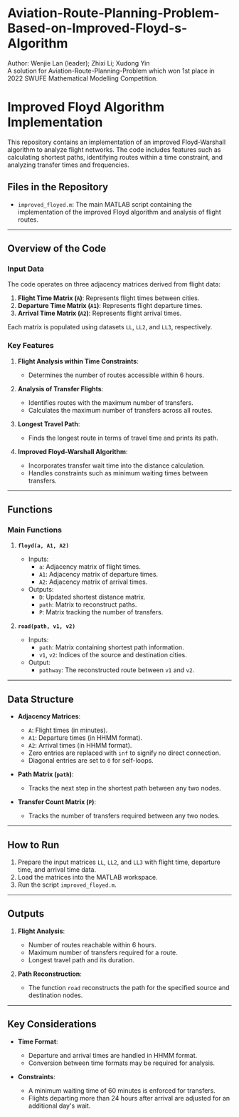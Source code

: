 # Aviation-Route-Planning-Problem-Based-on-Improved-Floyd-s-Algorithm
Author: Wenjie Lan (leader); Zhixi Li; Xudong Yin  
A solution for Aviation-Route-Planning-Problem which won 1st place in 2022 SWUFE Mathematical Modelling Competition.
# Improved Floyd Algorithm Implementation

This repository contains an implementation of an improved Floyd-Warshall algorithm to analyze flight networks. The code includes features such as calculating shortest paths, identifying routes within a time constraint, and analyzing transfer times and frequencies.

## Files in the Repository

- `improved_floyed.m`: The main MATLAB script containing the implementation of the improved Floyd algorithm and analysis of flight routes.

---

## Overview of the Code

### Input Data

The code operates on three adjacency matrices derived from flight data:
1. **Flight Time Matrix (`A`)**: Represents flight times between cities.
2. **Departure Time Matrix (`A1`)**: Represents flight departure times.
3. **Arrival Time Matrix (`A2`)**: Represents flight arrival times.

Each matrix is populated using datasets `LL`, `LL2`, and `LL3`, respectively.

### Key Features

1. **Flight Analysis within Time Constraints**:
   - Determines the number of routes accessible within 6 hours.

2. **Analysis of Transfer Flights**:
   - Identifies routes with the maximum number of transfers.
   - Calculates the maximum number of transfers across all routes.

3. **Longest Travel Path**:
   - Finds the longest route in terms of travel time and prints its path.

4. **Improved Floyd-Warshall Algorithm**:
   - Incorporates transfer wait time into the distance calculation.
   - Handles constraints such as minimum waiting times between transfers.

---

## Functions

### Main Functions

1. **`floyd(a, A1, A2)`**
   - Inputs:
     - `a`: Adjacency matrix of flight times.
     - `A1`: Adjacency matrix of departure times.
     - `A2`: Adjacency matrix of arrival times.
   - Outputs:
     - `D`: Updated shortest distance matrix.
     - `path`: Matrix to reconstruct paths.
     - `P`: Matrix tracking the number of transfers.

2. **`road(path, v1, v2)`**
   - Inputs:
     - `path`: Matrix containing shortest path information.
     - `v1`, `v2`: Indices of the source and destination cities.
   - Output:
     - `pathway`: The reconstructed route between `v1` and `v2`.

---

## Data Structure

- **Adjacency Matrices**:
  - `A`: Flight times (in minutes).
  - `A1`: Departure times (in HHMM format).
  - `A2`: Arrival times (in HHMM format).
  - Zero entries are replaced with `inf` to signify no direct connection.
  - Diagonal entries are set to `0` for self-loops.

- **Path Matrix (`path`)**:
  - Tracks the next step in the shortest path between any two nodes.

- **Transfer Count Matrix (`P`)**:
  - Tracks the number of transfers required between any two nodes.

---

## How to Run

1. Prepare the input matrices `LL`, `LL2`, and `LL3` with flight time, departure time, and arrival time data.
2. Load the matrices into the MATLAB workspace.
3. Run the script `improved_floyed.m`.

---

## Outputs

1. **Flight Analysis**:
   - Number of routes reachable within 6 hours.
   - Maximum number of transfers required for a route.
   - Longest travel path and its duration.

2. **Path Reconstruction**:
   - The function `road` reconstructs the path for the specified source and destination nodes.

---

## Key Considerations

- **Time Format**:
  - Departure and arrival times are handled in HHMM format.
  - Conversion between time formats may be required for analysis.

- **Constraints**:
  - A minimum waiting time of 60 minutes is enforced for transfers.
  - Flights departing more than 24 hours after arrival are adjusted for an additional day's wait.
